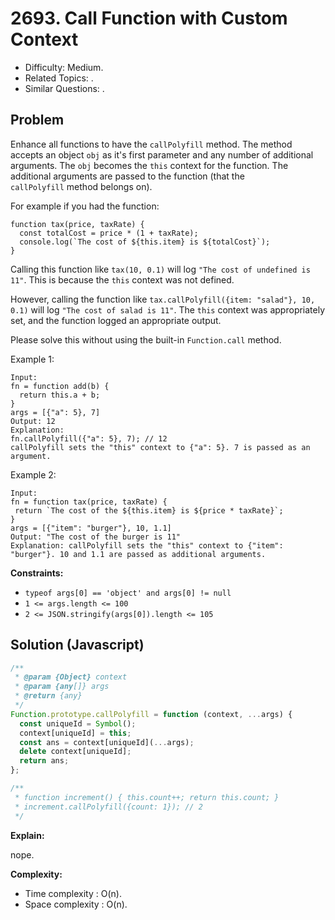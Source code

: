 # 2693. Call Function with Custom Context

- Difficulty: Medium.
- Related Topics: .
- Similar Questions: .

## Problem

Enhance all functions to have the `callPolyfill` method. The method accepts an object `obj` as it's first parameter and any number of additional arguments. The `obj` becomes the `this` context for the function. The additional arguments are passed to the function (that the `callPolyfill` method belongs on).

For example if you had the function:

```
function tax(price, taxRate) {
  const totalCost = price * (1 + taxRate);
  console.log(`The cost of ${this.item} is ${totalCost}`);
}
```

Calling this function like `tax(10, 0.1)` will log `"The cost of undefined is 11"`. This is because the `this` context was not defined.

However, calling the function like `tax.callPolyfill({item: "salad"}, 10, 0.1)` will log `"The cost of salad is 11"`. The `this` context was appropriately set, and the function logged an appropriate output.

Please solve this without using the built-in `Function.call` method.

Example 1:

```
Input:
fn = function add(b) {
  return this.a + b;
}
args = [{"a": 5}, 7]
Output: 12
Explanation:
fn.callPolyfill({"a": 5}, 7); // 12
callPolyfill sets the "this" context to {"a": 5}. 7 is passed as an argument.
```

Example 2:

```
Input:
fn = function tax(price, taxRate) {
 return `The cost of the ${this.item} is ${price * taxRate}`;
}
args = [{"item": "burger"}, 10, 1.1]
Output: "The cost of the burger is 11"
Explanation: callPolyfill sets the "this" context to {"item": "burger"}. 10 and 1.1 are passed as additional arguments.
```

**Constraints:**

- `typeof args[0] == 'object' and args[0] != null`
- `1 <= args.length <= 100`
- `2 <= JSON.stringify(args[0]).length <= 105`

## Solution (Javascript)

```javascript
/**
 * @param {Object} context
 * @param {any[]} args
 * @return {any}
 */
Function.prototype.callPolyfill = function (context, ...args) {
  const uniqueId = Symbol();
  context[uniqueId] = this;
  const ans = context[uniqueId](...args);
  delete context[uniqueId];
  return ans;
};

/**
 * function increment() { this.count++; return this.count; }
 * increment.callPolyfill({count: 1}); // 2
 */
```

**Explain:**

nope.

**Complexity:**

- Time complexity : O(n).
- Space complexity : O(n).
